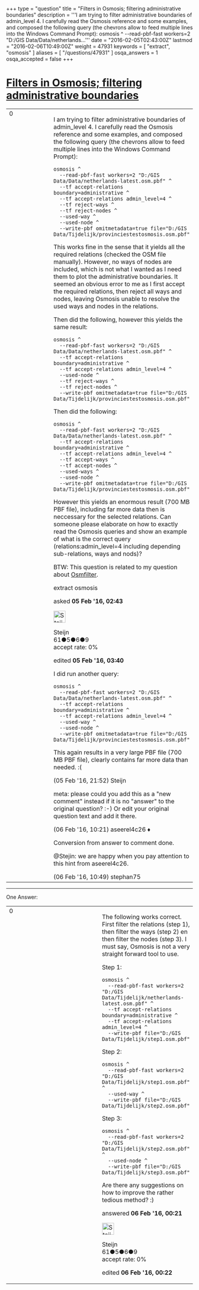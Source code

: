 +++
type = "question"
title = "Filters in Osmosis; filtering administrative boundaries"
description = '''I am trying to filter administrative boundaries of admin_level 4. I carefully read the Osmosis reference and some examples, and composed the following query (the chevrons allow to feed multiple lines into the Windows Command Prompt): osmosis ^  --read-pbf-fast workers=2 &quot;D:/GIS Data/Data/netherlands...'''
date = "2016-02-05T02:43:00Z"
lastmod = "2016-02-06T10:49:00Z"
weight = 47931
keywords = [ "extract", "osmosis" ]
aliases = [ "/questions/47931" ]
osqa_answers = 1
osqa_accepted = false
+++

<div class="headNormal">

# [Filters in Osmosis; filtering administrative boundaries](/questions/47931/filters-in-osmosis-filtering-administrative-boundaries)

</div>

<div id="main-body">

<div id="askform">

<table id="question-table" style="width:100%;">
<colgroup>
<col style="width: 50%" />
<col style="width: 50%" />
</colgroup>
<tbody>
<tr>
<td style="width: 30px; vertical-align: top"><div class="vote-buttons">
<span id="post-47931-upvote" class="ajax-command post-vote up" rel="nofollow" title="I like this post (click again to cancel)"> </span>
<div id="post-47931-score" class="post-score" title="current number of votes">
0
</div>
<span id="post-47931-downvote" class="ajax-command post-vote down" rel="nofollow" title="I dont like this post (click again to cancel)"> </span> <span id="favorite-mark" class="ajax-command favorite-mark" rel="nofollow" title="mark/unmark this question as favorite (click again to cancel)"> </span>
<div id="favorite-count" class="favorite-count">
&#10;</div>
</div></td>
<td><div id="item-right">
<div class="question-body">
<p>I am trying to filter administrative boundaries of admin_level 4. I carefully read the Osmosis reference and some examples, and composed the following query (the chevrons allow to feed multiple lines into the Windows Command Prompt):</p>
<pre><code>osmosis ^
  --read-pbf-fast workers=2 &quot;D:/GIS Data/Data/netherlands-latest.osm.pbf&quot; ^
  --tf accept-relations boundary=administrative ^
  --tf accept-relations admin_level=4 ^
  --tf reject-ways ^
  --tf reject-nodes ^
  --used-way ^
  --used-node ^
  --write-pbf omitmetadata=true file=&quot;D:/GIS Data/Tijdelijk/provinciestestosmosis.osm.pbf&quot;</code></pre>
<p>This works fine in the sense that it yields all the required relations (checked the OSM file manually). However, no ways of nodes are included, which is not what I wanted as I need them to plot the administrative boundaries. It seemed an obvious error to me as I first accept the required relations, then reject all ways and nodes, leaving Osmosis unable to resolve the used ways and nodes in the relations.</p>
<p>Then did the following, however this yields the same result:</p>
<pre><code>osmosis ^
  --read-pbf-fast workers=2 &quot;D:/GIS Data/Data/netherlands-latest.osm.pbf&quot; ^
  --tf accept-relations boundary=administrative ^
  --tf accept-relations admin_level=4 ^
  --used-node ^
  --tf reject-ways ^
  --tf reject-nodes ^
  --write-pbf omitmetadata=true file=&quot;D:/GIS Data/Tijdelijk/provinciestestosmosis.osm.pbf&quot;</code></pre>
<p>Then did the following:</p>
<pre><code>osmosis ^
  --read-pbf-fast workers=2 &quot;D:/GIS Data/Data/netherlands-latest.osm.pbf&quot; ^
  --tf accept-relations boundary=administrative ^
  --tf accept-relations admin_level=4 ^
  --tf accept-ways ^
  --tf accept-nodes ^
  --used-ways ^
  --used-node ^
  --write-pbf omitmetadata=true file=&quot;D:/GIS Data/Tijdelijk/provinciestestosmosis.osm.pbf&quot;</code></pre>
<p>However this yields an enormous result (700 MB PBF file), including far more data then is neccessary for the selected relations. Can someone please elaborate on how to exactly read the Osmosis queries and show an example of what is the correct query (relations:admin_level=4 including depending sub-relations, ways and nods)?</p>
<p>BTW: This question is related to my question about <a href="/questions/47932/filters-in-osmfilter-a-lot-of-unwanted-data">Osmfilter</a>.</p>
</div>
<div id="question-tags" class="tags-container tags">
<span class="post-tag tag-link-extract" rel="tag" title="see questions tagged &#39;extract&#39;">extract</span> <span class="post-tag tag-link-osmosis" rel="tag" title="see questions tagged &#39;osmosis&#39;">osmosis</span>
</div>
<div id="question-controls" class="post-controls">
&#10;</div>
<div class="post-update-info-container">
<div class="post-update-info post-update-info-user">
<p>asked <strong>05 Feb '16, 02:43</strong></p>
<img src="https://secure.gravatar.com/avatar/b7a71ee7c9bc8c574ea76486008dea16?s=32&amp;d=identicon&amp;r=g" class="gravatar" width="32" height="32" alt="Steijn&#39;s gravatar image" />
<p><span>Steijn</span><br />
<span class="score" title="61 reputation points">61</span><span title="5 badges"><span class="badge1">●</span><span class="badgecount">5</span></span><span title="6 badges"><span class="silver">●</span><span class="badgecount">6</span></span><span title="9 badges"><span class="bronze">●</span><span class="badgecount">9</span></span><br />
<span class="accept_rate" title="Rate of the user&#39;s accepted answers">accept rate:</span> <span title="Steijn has no accepted answers">0%</span></p>
</div>
<div class="post-update-info post-update-info-edited">
<p><span> edited <strong>05 Feb '16, 03:40</strong> </span></p>
</div>
</div>
<div id="comments-container-47931" class="comments-container">
<span id="47965"></span>
<div id="comment-47965" class="comment">
<div id="post-47965-score" class="comment-score">
&#10;</div>
<div class="comment-text">
<p>I did run another query:</p>
<pre><code>osmosis ^
  --read-pbf-fast workers=2 &quot;D:/GIS Data/Data/netherlands-latest.osm.pbf&quot; ^
  --tf accept-relations boundary=administrative ^
  --tf accept-relations admin_level=4 ^
  --used-way ^
  --used-node ^
  --write-pbf omitmetadata=true file=&quot;D:/GIS Data/Tijdelijk/provinciestestosmosis.osm.pbf&quot;</code></pre>
<p>This again results in a very large PBF file (700 MB PBF file), clearly contains far more data than needed. :(</p>
</div>
<div id="comment-47965-info" class="comment-info">
<span class="comment-age">(05 Feb '16, 21:52)</span> <span class="comment-user userinfo">Steijn</span>
</div>
</div>
<span id="47972"></span>
<div id="comment-47972" class="comment">
<div id="post-47972-score" class="comment-score">
&#10;</div>
<div class="comment-text">
<p>meta: please could you add this as a "new comment" instead if it is no "answer" to the original question? :-) Or edit your original question text and add it there.</p>
</div>
<div id="comment-47972-info" class="comment-info">
<span class="comment-age">(06 Feb '16, 10:21)</span> <span class="comment-user userinfo">aseerel4c26 ♦</span>
</div>
</div>
<span id="47973"></span>
<div id="comment-47973" class="comment">
<div id="post-47973-score" class="comment-score">
&#10;</div>
<div class="comment-text">
<p>Conversion from answer to comment done.</p>
<p>@Stejin: we are happy when you pay attention to this hint from aseerel4c26.</p>
</div>
<div id="comment-47973-info" class="comment-info">
<span class="comment-age">(06 Feb '16, 10:49)</span> <span class="comment-user userinfo">stephan75</span>
</div>
</div>
</div>
<div id="comment-tools-47931" class="comment-tools">
&#10;</div>
<div class="clear">
&#10;</div>
<div id="comment-47931-form-container" class="comment-form-container">
&#10;</div>
<div class="clear">
&#10;</div>
</div></td>
</tr>
</tbody>
</table>

------------------------------------------------------------------------

<div class="tabBar">

<span id="sort-top"></span>

<div class="headQuestions">

One Answer:

</div>

</div>

<span id="47969"></span>

<div id="answer-container-47969" class="answer answered-by-owner">

<table style="width:100%;">
<colgroup>
<col style="width: 50%" />
<col style="width: 50%" />
</colgroup>
<tbody>
<tr>
<td style="width: 30px; vertical-align: top"><div class="vote-buttons">
<span id="post-47969-upvote" class="ajax-command post-vote up" rel="nofollow" title="I like this post (click again to cancel)"> </span>
<div id="post-47969-score" class="post-score" title="current number of votes">
0
</div>
<span id="post-47969-downvote" class="ajax-command post-vote down" rel="nofollow" title="I dont like this post (click again to cancel)"> </span>
</div></td>
<td><div class="item-right">
<div class="answer-body">
<p>The following works correct. First filter the relations (step 1), then filter the ways (step 2) en then filter the nodes (step 3). I must say, Osmosis is not a very straight forward tool to use.</p>
<p>Step 1:</p>
<pre><code>osmosis ^
  --read-pbf-fast workers=2 &quot;D:/GIS Data/Tijdelijk/netherlands-latest.osm.pbf&quot; ^
  --tf accept-relations boundary=administrative ^
  --tf accept-relations admin_level=4 ^
  --write-pbf file=&quot;D:/GIS Data/Tijdelijk/step1.osm.pbf&quot;</code></pre>
<p>Step 2:</p>
<pre><code>osmosis ^
  --read-pbf-fast workers=2 &quot;D:/GIS Data/Tijdelijk/step1.osm.pbf&quot; ^
  --used-way ^
  --write-pbf file=&quot;D:/GIS Data/Tijdelijk/step2.osm.pbf&quot;</code></pre>
<p>Step 3:</p>
<pre><code>osmosis ^
  --read-pbf-fast workers=2 &quot;D:/GIS Data/Tijdelijk/step2.osm.pbf&quot; ^
  --used-node ^
  --write-pbf file=&quot;D:/GIS Data/Tijdelijk/step3.osm.pbf&quot;</code></pre>
<p>Are there any suggestions on how to improve the rather tedious method? :)</p>
</div>
<div class="answer-controls post-controls">
&#10;</div>
<div class="post-update-info-container">
<div class="post-update-info post-update-info-user">
<p>answered <strong>06 Feb '16, 00:21</strong></p>
<img src="https://secure.gravatar.com/avatar/b7a71ee7c9bc8c574ea76486008dea16?s=32&amp;d=identicon&amp;r=g" class="gravatar" width="32" height="32" alt="Steijn&#39;s gravatar image" />
<p><span>Steijn</span><br />
<span class="score" title="61 reputation points">61</span><span title="5 badges"><span class="badge1">●</span><span class="badgecount">5</span></span><span title="6 badges"><span class="silver">●</span><span class="badgecount">6</span></span><span title="9 badges"><span class="bronze">●</span><span class="badgecount">9</span></span><br />
<span class="accept_rate" title="Rate of the user&#39;s accepted answers">accept rate:</span> <span title="Steijn has no accepted answers">0%</span></p>
</div>
<div class="post-update-info post-update-info-edited">
<p><span> edited <strong>06 Feb '16, 00:22</strong> </span></p>
</div>
</div>
<div id="comments-container-47969" class="comments-container">
&#10;</div>
<div id="comment-tools-47969" class="comment-tools">
&#10;</div>
<div class="clear">
&#10;</div>
<div id="comment-47969-form-container" class="comment-form-container">
&#10;</div>
<div class="clear">
&#10;</div>
</div></td>
</tr>
</tbody>
</table>

</div>

<div class="paginator-container-left">

</div>

</div>

</div>

